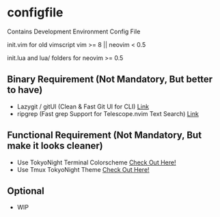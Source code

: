 # configfile

Contains Development Environment Config File

init.vim for old vimscript vim >= 8 || neovim < 0.5

init.lua and lua/ folders for neovim >= 0.5 
 
## Binary Requirement (Not Mandatory, But better to have)

- Lazygit / gitUI (Clean & Fast Git UI for CLI) [Link](https://github.com/jesseduffield/lazygit)
- ripgrep (Fast grep Support for Telescope.nvim Text Search) [Link](https://github.com/BurntSushi/ripgrep)


## Functional Requirement (Not Mandatory, But make it looks cleaner)

- Use TokyoNight Terminal Colorscheme [Check Out Here!](https://windowsterminalthemes.dev)
- Use Tmux TokyoNight Theme [Check Out Here!](https://github.com/logico-dev/tokyo-night-tmux)

## Optional
- WIP

